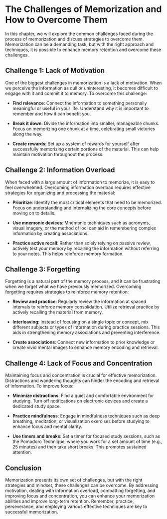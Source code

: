 The Challenges of Memorization and How to Overcome Them
==================================================================

In this chapter, we will explore the common challenges faced during the process of memorization and discuss strategies to overcome them. Memorization can be a demanding task, but with the right approach and techniques, it is possible to enhance memory retention and overcome these challenges.

Challenge 1: Lack of Motivation
-------------------------------

One of the biggest challenges in memorization is a lack of motivation. When we perceive the information as dull or uninteresting, it becomes difficult to engage with it and commit it to memory. To overcome this challenge:

* **Find relevance**: Connect the information to something personally meaningful or useful in your life. Understand why it is important to remember and how it can benefit you.

* **Break it down**: Divide the information into smaller, manageable chunks. Focus on memorizing one chunk at a time, celebrating small victories along the way.

* **Create rewards**: Set up a system of rewards for yourself after successfully memorizing certain portions of the material. This can help maintain motivation throughout the process.

Challenge 2: Information Overload
---------------------------------

When faced with a large amount of information to memorize, it is easy to feel overwhelmed. Overcoming information overload requires effective strategies for organizing and processing the material:

* **Prioritize**: Identify the most critical elements that need to be memorized. Focus on understanding and internalizing the core concepts before moving on to details.

* **Use mnemonic devices**: Mnemonic techniques such as acronyms, visual imagery, or the method of loci can aid in remembering complex information by creating associations.

* **Practice active recall**: Rather than solely relying on passive review, actively test your memory by recalling the information without referring to your notes. This helps reinforce memory formation.

Challenge 3: Forgetting
-----------------------

Forgetting is a natural part of the memory process, and it can be frustrating when we forget what we have previously memorized. Overcoming forgetting requires strategies to reinforce memory retention:

* **Review and practice**: Regularly review the information at spaced intervals to reinforce memory consolidation. Utilize retrieval practice by actively recalling the material from memory.

* **Interleaving**: Instead of focusing on a single topic or concept, mix different subjects or types of information during practice sessions. This aids in strengthening memory associations and preventing interference.

* **Create associations**: Connect new information to prior knowledge or create vivid mental images to enhance memory encoding and retrieval.

Challenge 4: Lack of Focus and Concentration
--------------------------------------------

Maintaining focus and concentration is crucial for effective memorization. Distractions and wandering thoughts can hinder the encoding and retrieval of information. To improve focus:

* **Minimize distractions**: Find a quiet and comfortable environment for studying. Turn off notifications on electronic devices and create a dedicated study space.

* **Practice mindfulness**: Engage in mindfulness techniques such as deep breathing, meditation, or visualization exercises before studying to enhance focus and mental clarity.

* **Use timers and breaks**: Set a timer for focused study sessions, such as the Pomodoro Technique, where you work for a set amount of time (e.g., 25 minutes) and then take short breaks. This promotes sustained attention.

Conclusion
----------

Memorization presents its own set of challenges, but with the right strategies and mindset, these challenges can be overcome. By addressing motivation, dealing with information overload, combatting forgetting, and improving focus and concentration, you can enhance your memorization abilities and improve long-term retention. Remember, practice, perseverance, and employing various effective techniques are key to successful memorization.
